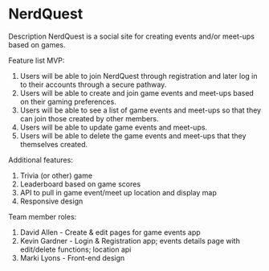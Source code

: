 # NerdQuest

Description 
NerdQuest is a social site for creating events and/or meet-ups based on games.  

Feature list
MVP: 
1. Users will be able to join NerdQuest through registration and later log in to their accounts through a secure pathway.
2. Users will be able to create and join game events and meet-ups based on their gaming preferences.
3. Users will be able to see a list of game events and meet-ups so that they can join those created by other members.
4. Users will be able to update game events and meet-ups.
5. Users will be able to delete the game events and meet-ups that they themselves created.

Additional features:
1. Trivia (or other) game 
2. Leaderboard based on game scores
3. API to pull in game event/meet up location and display map
4. Responsive design

Team member roles:
1. David Allen - Create & edit pages for game events app
2. Kevin Gardner - Login & Registration app; events details page with edit/delete functions; location api
3. Marki Lyons - Front-end design
